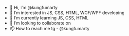 - 👋 Hi, I’m @kungfumarty
- 👀 I’m interested in JS, CSS, HTML, WCF/WPF developing
- 🌱 I’m currently learning JS, CSS, HTML
- 💞️ I’m looking to collaborate on <still grinding>
- 📫 How to reach me tg - @kungfumarty
